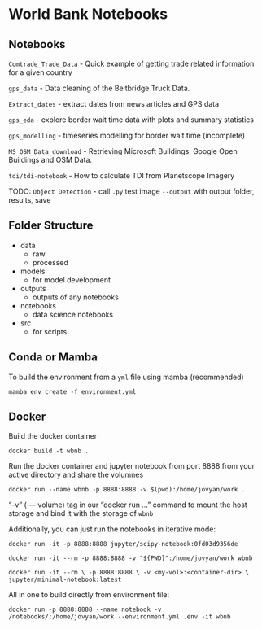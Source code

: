 # World Bank Notebooks

## Notebooks

`Comtrade_Trade_Data` - Quick example of getting trade related information for a given country 

`gps_data` - Data cleaning of the Beitbridge Truck Data.

`Extract_dates` - extract dates from news articles and GPS data

`gps_eda` - explore border wait time data with plots and summary statistics

`gps_modelling` - timeseries modelling for border wait time (incomplete)

`MS_OSM_Data_download` - Retrieving Microsoft Buildings, Google Open Buildings and OSM Data.

`tdi/tdi-notebook` - How to calculate TDI from Planetscope Imagery


TODO:
`Object Detection` - call `.py` test image `--output` with output folder, results, save

## Folder Structure

- data
    - raw 
    - processed
- models
    - for model development
- outputs
    - outputs of any notebooks
- notebooks
    - data science notebooks
- src
    - for scripts

## Conda or Mamba

To build the environment from a `yml` file using mamba (recommended)

`mamba env create -f environment.yml`

## Docker

Build the docker container

`docker build -t wbnb .`

Run the docker container and jupyter notebook from port 8888 from your active directory and share the volumnes 

`docker run --name wbnb -p 8888:8888 -v $(pwd):/home/jovyan/work .`

“-v” ( — volume) tag in our “docker run …” command to mount the host storage and bind it with the storage of `wbnb`

Additionally, you can just run the notebooks in iterative mode:

`docker run -it -p 8888:8888 jupyter/scipy-notebook:0fd03d9356de`

`docker run -it --rm -p 8888:8888 -v "${PWD}":/home/jovyan/work wbnb`



`docker run -it --rm \
    -p 8888:8888 \
    -v <my-vol>:<container-dir> \
    jupyter/minimal-notebook:latest`

All in one to build directly from environment file:

`docker run -p 8888:8888 --name notebook -v /notebooks/:/home/jovyan/work --environment.yml .env -it wbnb`

